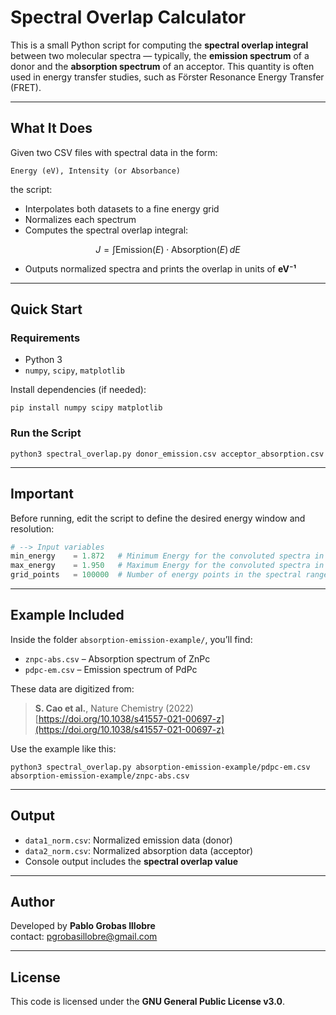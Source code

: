 # Spectral Overlap Calculator

This is a small Python script for computing the **spectral overlap integral** between two molecular spectra — typically, the **emission spectrum** of a donor and the **absorption spectrum** of an acceptor. This quantity is often used in energy transfer studies, such as Förster Resonance Energy Transfer (FRET).

---

## What It Does

Given two CSV files with spectral data in the form:

```
Energy (eV), Intensity (or Absorbance)
```

the script:

- Interpolates both datasets to a fine energy grid
- Normalizes each spectrum
- Computes the spectral overlap integral:

$$
J = \int \text{Emission}(E) \cdot \text{Absorption}(E) \, dE
$$


- Outputs normalized spectra and prints the overlap in units of **eV⁻¹**

---

## Quick Start

### Requirements

- Python 3
- `numpy`, `scipy`, `matplotlib`

Install dependencies (if needed):

```
pip install numpy scipy matplotlib
```

### Run the Script

```
python3 spectral_overlap.py donor_emission.csv acceptor_absorption.csv
```

---

## Important

Before running, edit the script to define the desired energy window and resolution:

```python
# --> Input variables
min_energy    = 1.872   # Minimum Energy for the convoluted spectra in eV
max_energy    = 1.950   # Maximum Energy for the convoluted spectra in eV
grid_points   = 100000  # Number of energy points in the spectral range
```

---

## Example Included

Inside the folder `absorption-emission-example/`, you’ll find:

- `znpc-abs.csv` – Absorption spectrum of ZnPc
- `pdpc-em.csv` – Emission spectrum of PdPc

These data are digitized from:

> **S. Cao et al.**, Nature Chemistry (2022)  
> [https://doi.org/10.1038/s41557-021-00697-z](https://doi.org/10.1038/s41557-021-00697-z)

Use the example like this:

```
python3 spectral_overlap.py absorption-emission-example/pdpc-em.csv absorption-emission-example/znpc-abs.csv
```

---

## Output

- `data1_norm.csv`: Normalized emission data (donor)
- `data2_norm.csv`: Normalized absorption data (acceptor)
- Console output includes the **spectral overlap value**

---

## Author

Developed by **Pablo Grobas Illobre**  
contact: pgrobasillobre@gmail.com

---

## License

This code is licensed under the **GNU General Public License v3.0**.
